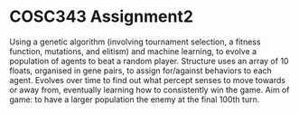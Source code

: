 # COSC343 Assignment2

Using a genetic algorithm (involving tournament selection, a fitness function, mutations, and elitism) and machine learning, to evolve a population of agents to beat a random player.
Structure uses an array of 10 floats, organised in gene pairs, to assign for/against behaviors to each agent. 
Evolves over time to find out what percept senses to move towards or away from, eventually learning how to consistently win the game.
  Aim of game: to have a larger population the enemy at the final 100th turn.
